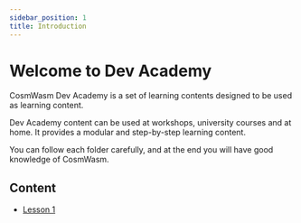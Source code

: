 ```yaml
---
sidebar_position: 1
title: Introduction
---
```


# Welcome to Dev Academy

CosmWasm Dev Academy is a set of learning contents designed to be used as learning content.


Dev Academy content can be used at workshops, university courses and at home.
It provides a modular and step-by-step learning content.


You can follow each folder carefully, and at the end you will have good knowledge of CosmWasm.

## Content

- [Lesson 1]()
